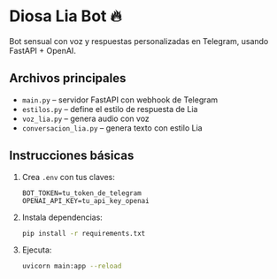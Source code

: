 # Diosa Lia Bot 🔥

Bot sensual con voz y respuestas personalizadas en Telegram, usando FastAPI + OpenAI.

## Archivos principales
- `main.py` – servidor FastAPI con webhook de Telegram
- `estilos.py` – define el estilo de respuesta de Lia
- `voz_lia.py` – genera audio con voz
- `conversacion_lia.py` – genera texto con estilo Lia

## Instrucciones básicas
1. Crea `.env` con tus claves:
   ```env
   BOT_TOKEN=tu_token_de_telegram
   OPENAI_API_KEY=tu_api_key_openai
   ```
2. Instala dependencias:
   ```bash
   pip install -r requirements.txt
   ```
3. Ejecuta:
   ```bash
   uvicorn main:app --reload
   ```